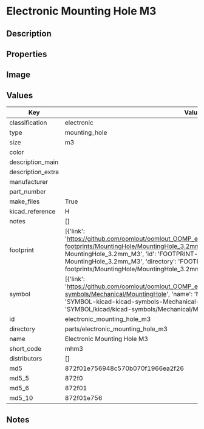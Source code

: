 # Electronic Mounting Hole M3

## Description

## Properties


## Image


## Values

| Key | Value |
| --- | --- |
| classification | electronic |
| type | mounting_hole |
| size | m3 |
| color |  |
| description_main |  |
| description_extra |  |
| manufacturer |  |
| part_number |  |
| make_files | True |
| kicad_reference | H |
| notes | [] |
| footprint | [{'link': 'https://github.com/oomlout/oomlout_OOMP_eda_V2/tree/main/FOOTPRINT/kicad/kicad-footprints/MountingHole/MountingHole_3.2mm_M3', 'name': 'MountingHole : MountingHole_3.2mm_M3', 'id': 'FOOTPRINT-kicad-kicad-footprints-MountingHole-MountingHole_3.2mm_M3', 'directory': 'FOOTPRINT/kicad/kicad-footprints/MountingHole/MountingHole_3.2mm_M3/'}] |
| symbol | [{'link': 'https://github.com/oomlout/oomlout_OOMP_eda_V2/tree/main/SYMBOL/kicad/kicad-symbols/Mechanical/MountingHole', 'name': 'Mechanical : MountingHole', 'id': 'SYMBOL-kicad-kicad-symbols-Mechanical-MountingHole', 'directory': 'SYMBOL/kicad/kicad-symbols/Mechanical/MountingHole/'}] |
| id | electronic_mounting_hole_m3 |
| directory | parts/electronic_mounting_hole_m3 |
| name | Electronic Mounting Hole M3 |
| short_code | mhm3 |
| distributors | [] |
| md5 | 872f01e756948c570b070f1966ea2f26 |
| md5_5 | 872f0 |
| md5_6 | 872f01 |
| md5_10 | 872f01e756 |

## Notes

